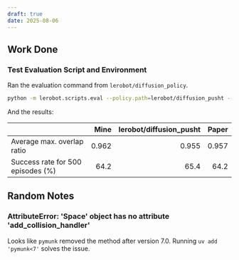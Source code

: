 ```yaml
---
draft: true
date: 2025-08-06
---
```


## Work Done

### Test Evaluation Script and Environment

Ran the evaluation command from `lerobot/diffusion_policy`.

```sh
python -m lerobot.scripts.eval --policy.path=lerobot/diffusion_pusht --output_dir ./output --env.type=pusht --eval.n_episodes=500 --eval.batch_size=50
```

And the results:

|                                   |  Mine | lerobot/diffusion_pusht | Paper |
| --------------------------------- | ----: | ----------------------: | ----: |
| Average max. overlap ratio        | 0.962 |                   0.955 | 0.957 |
| Success rate for 500 episodes (%) |  64.2 |                    65.4 |  64.2 |

## Random Notes

### AttributeError: 'Space' object has no attribute 'add_collision_handler'

Looks like `pymunk` removed the method after version 7.0. Running `uv add 'pymunk<7'` solves the issue.
